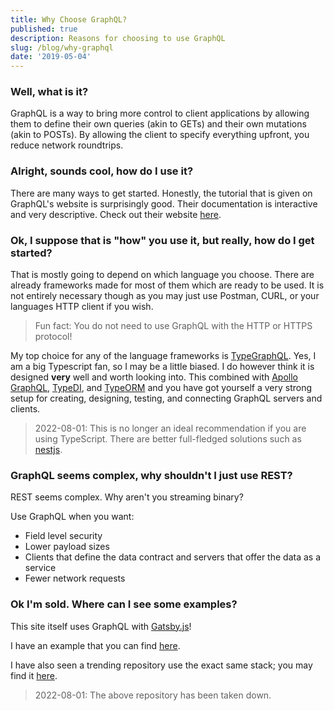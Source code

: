 ```yaml
---
title: Why Choose GraphQL?
published: true
description: Reasons for choosing to use GraphQL
slug: /blog/why-graphql
date: '2019-05-04'
---
```


### Well, what is it?

GraphQL is a way to bring more control to client applications by allowing
them to define their own queries (akin to GETs) and their own mutations
(akin to POSTs). By allowing the client to specify everything upfront,
you reduce network roundtrips.

### Alright, sounds cool, how do I use it?

There are many ways to get started. Honestly, the tutorial that is given on GraphQL's website is surprisingly good. Their documentation is interactive and very descriptive.
Check out their website [here](https://graphql.org/learn/).

### Ok, I suppose that is "how" you use it, but really, how do I get started?

That is mostly going to depend on which language you choose. There are already frameworks made for most of them which are ready to be used. It is not entirely necessary
though as you may just use Postman, CURL, or your languages HTTP client if you wish.

> Fun fact: You do not need to use GraphQL with the HTTP or HTTPS protocol!

My top choice for any of the language frameworks is [TypeGraphQL](https://typegraphql.ml/). Yes, I am a big Typescript fan, so I may be a little biased. I do however think
it is designed **very** well and worth looking into. This combined with [Apollo GraphQL](https://www.apollographql.com/), [TypeDI](https://github.com/typestack/typedi),
and [TypeORM](https://typeorm.io/#/) and you have got yourself a very strong setup for creating, designing, testing, and connecting GraphQL servers and clients.

> 2022-08-01: This is no longer an ideal recommendation if you are using TypeScript. There are better full-fledged solutions such as [nestjs](https://nestjs.com).

### GraphQL seems complex, why shouldn't I just use REST?

REST seems complex. Why aren't you streaming binary?

Use GraphQL when you want:

- Field level security
- Lower payload sizes
- Clients that define the data contract and servers that offer the data as a service
- Fewer network requests

### Ok I'm sold. Where can I see some examples?

This site itself uses GraphQL with [Gatsby.js](https://www.gatsbyjs.org/)!

I have an example that you can find [here](https://github.com/jharrilim/downtime).

I have also seen a trending repository use the exact same stack; you may find it [here](https://github.com/TrillCyborg/fullstack).

> 2022-08-01: The above repository has been taken down.

